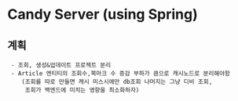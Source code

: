 # Candy Server (using Spring)

## 계획

```
 - 조회, 생성&업데이트 프로젝트 분리
 - Article 엔티티의 조회수,북마크 수 증감 부하가 큼으로 캐시노드로 분리해야함
    (조회를 따로 만들면 캐시 미스시에만 db조회 나머지는 그냥 디비 조회,
     조회가 백엔드에 미치는 영향을 최소화하자)
```